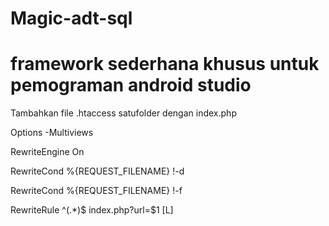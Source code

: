 # Magic-adt-sql
framework sederhana khusus untuk pemograman android studio
==============================================================================
Tambahkan file .htaccess satufolder dengan index.php

Options -Multiviews

RewriteEngine On

RewriteCond %{REQUEST_FILENAME} !-d

RewriteCond %{REQUEST_FILENAME} !-f

RewriteRule ^(.*)$ index.php?url=$1 [L] 


